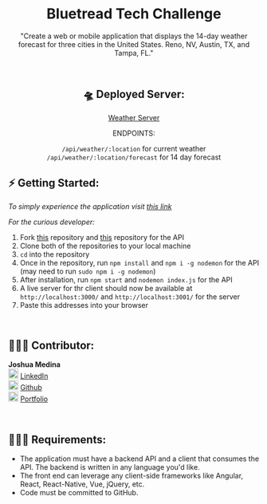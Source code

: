 <h1 align="center">
Bluetread Tech Challenge<br/>

</h1>
<p align="center"> 
"Create a web or mobile application that displays the 14-day weather forecast for three cities in the United States. Reno, NV, Austin, TX, and Tampa, FL."
</p>
<br>

<div align="center">

## 🛸 <b>Deployed Server:</b>

[Weather Server](https://bt-server-beta.vercel.app/)

ENDPOINTS:

`/api/weather/:location` for current weather<br>
`/api/weather/:location/forecast` for 14 day forecast<br>
</div>

## ⚡️ <b>Getting Started:</b>

_To simply experience the application visit [this link](https://bt-client-six.vercel.app/)_

_For the curious developer:_

1. Fork [this](https://github.com/BT-TechChallenge/client) repository and [this](https://github.com/BT-TechChallenge/server) repository for the API
2. Clone both of the repositories to your local machine
3. `cd` into the repository
4. Once in the repository, run `npm install` and `npm i -g nodemon` for the API (may need to run `sudo npm i -g nodemon`)
5. After installation, run `npm start` and `nodemon index.js` for the API
6. A live server for thr client should now be available at `http://localhost:3000/` and `http://localhost:3001/` for the server
7. Paste this addresses into your browser

<br>


</div>

## 🧑🏻‍💻 <b>Contributor:</b>


 <b>Joshua Medina</b><br>
  <img alt="LinkedIn" src="https://user-images.githubusercontent.com/102757890/183784713-c18feb13-d2db-47e1-883c-602cc2fd1782.png" width="20px"/> [LinkedIn](https://www.linkedin.com/in/joshua-medina/) <br>
  <img alt="Github" src="https://user-images.githubusercontent.com/25181517/117364276-fc4eb280-aebd-11eb-92ba-8a6ef74b7313.png" width="20px"/> [Github](https://github.com/jrmedina)
  <br><img alt="Portfolio" src="https://user-images.githubusercontent.com/102757890/207123408-389ee013-fc3e-4a96-a10c-94da412e9419.png" width="20px"/> [Portfolio](https://joshmedina.vercel.app/)

  <br>

  ## 🕵🏻‍♂️ <b>Requirements:</b>
  - The application must have a backend API and a client that consumes the API. The backend is written in any language you'd like. 
  - The front end can leverage any client-side frameworks like Angular, React, React-Native, Vue, jQuery, etc.
  - Code must be committed to GitHub. 

